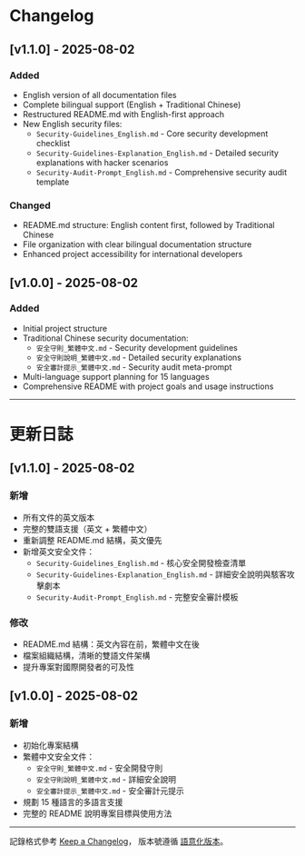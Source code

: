 # Changelog

## [v1.1.0] - 2025-08-02

### Added
- English version of all documentation files
- Complete bilingual support (English + Traditional Chinese)
- Restructured README.md with English-first approach
- New English security files:
  - `Security-Guidelines_English.md` - Core security development checklist
  - `Security-Guidelines-Explanation_English.md` - Detailed security explanations with hacker scenarios
  - `Security-Audit-Prompt_English.md` - Comprehensive security audit template

### Changed
- README.md structure: English content first, followed by Traditional Chinese
- File organization with clear bilingual documentation structure
- Enhanced project accessibility for international developers

## [v1.0.0] - 2025-08-02

### Added
- Initial project structure
- Traditional Chinese security documentation:
  - `安全守則_繁體中文.md` - Security development guidelines
  - `安全守則說明_繁體中文.md` - Detailed security explanations
  - `安全審計提示_繁體中文.md` - Security audit meta-prompt
- Multi-language support planning for 15 languages
- Comprehensive README with project goals and usage instructions

---

# 更新日誌

## [v1.1.0] - 2025-08-02

### 新增
- 所有文件的英文版本
- 完整的雙語支援（英文 + 繁體中文）
- 重新調整 README.md 結構，英文優先
- 新增英文安全文件：
  - `Security-Guidelines_English.md` - 核心安全開發檢查清單
  - `Security-Guidelines-Explanation_English.md` - 詳細安全說明與駭客攻擊劇本
  - `Security-Audit-Prompt_English.md` - 完整安全審計模板

### 修改
- README.md 結構：英文內容在前，繁體中文在後
- 檔案組織結構，清晰的雙語文件架構
- 提升專案對國際開發者的可及性

## [v1.0.0] - 2025-08-02

### 新增
- 初始化專案結構
- 繁體中文安全文件：
  - `安全守則_繁體中文.md` - 安全開發守則
  - `安全守則說明_繁體中文.md` - 詳細安全說明
  - `安全審計提示_繁體中文.md` - 安全審計元提示
- 規劃 15 種語言的多語言支援
- 完整的 README 說明專案目標與使用方法

---

記錄格式參考 [Keep a Changelog](https://keepachangelog.com/zh-TW/1.0.0/)，
版本號遵循 [語意化版本](https://semver.org/lang/zh-TW/)。